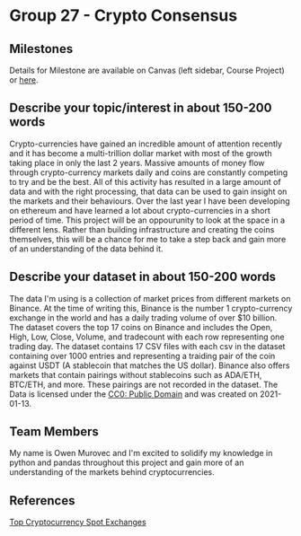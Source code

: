 # Group 27 - Crypto Consensus

## Milestones

Details for Milestone are available on Canvas (left sidebar, Course Project) or [here](https://firas.moosvi.com/courses/data301/project/milestone01.html).

## Describe your topic/interest in about 150-200 words

Crypto-currencies have gained an incredible amount of attention recently and it has become a multi-trillion dollar market with most of the growth taking place in only the last 2 years.
Massive amounts of money flow through crypto-currency markets daily and coins are constantly competing to try and be the best.
All of this activity has resulted in a large amount of data and with the right processing, that data can be used to gain insight on the markets and their behaviours.
Over the last year I have been developing on ethereum and have learned a lot about crypto-currencies in a short period of time.
This project will be an oppourunity to look at the space in a different lens.
Rather than building infrastructure and creating the coins themselves, this will be a chance for me to take a step back and gain more of an understanding of the data behind it.

## Describe your dataset in about 150-200 words

The data I'm using is a collection of market prices from different markets on Binance.
At the time of writing this, Binance is the number 1 crypto-currency exchange in the world and has a daily trading volume of over \$10 billion.
The dataset covers the top 17 coins on Binance and includes the Open, High, Low, Close, Volume, and tradecount with each row representing one trading day.
The dataset contains 17 CSV files with each csv in the dataset containing over 1000 entries and representing a traiding pair of the coin against USDT (A stablecoin that matches the US dollar).
Binance also offers markets that contain pairings without stablecoins such as ADA/ETH, BTC/ETH, and more. These pairings are not recorded in the dataset.
The Data is licensed under the [CC0: Public Domain](https://creativecommons.org/publicdomain/zero/1.0/) and was created on 2021-01-13.

## Team Members

My name is Owen Murovec and I'm excited to solidify my knowledge in python and pandas throughout this project and gain more of an understanding of the markets behind cryptocurrencies.

## References

[Top Cryptocurrency Spot Exchanges](https://coinmarketcap.com/rankings/exchanges/)

